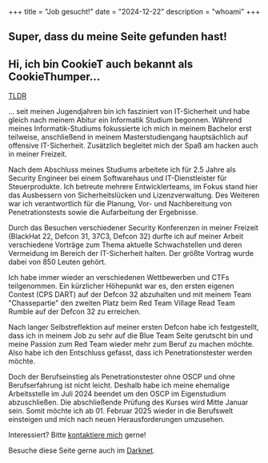 +++
title = "Job gesucht!"
date = "2024-12-22"
description = "whoami"
+++
## Super, dass du meine Seite gefunden hast!
## Hi, ich bin CookieT auch bekannt als CookieThumper...

[TLDR](/de/TLDR)

... seit meinen Jugendjahren bin ich fasziniert von IT-Sicherheit und habe gleich nach meinem Abitur ein Informatik Studium begonnen. Während meines Informatik-Studiums fokussierte ich mich in meinem Bachelor erst teilweise, anschließend in meinem Masterstudiengang hauptsächlich auf offensive IT-Sicherheit. Zusätzlich begleitet mich der Spaß am hacken auch in meiner Freizeit.

Nach dem Abschluss meines Studiums arbeitete ich für 2.5 Jahre als Security Engineer bei einem Softwarehaus und IT-Dienstleister für Steuerprodukte.
Ich betreute mehrere Entwicklerteams, im Fokus stand hier das Ausbessern von
Sicherheitslücken und Lizenzverwaltung.
Des Weiteren war ich verantwortlich für die Planung, Vor- und Nachbereitung von
Penetrationstests sowie die Aufarbeitung der Ergebnisse.

Durch das Besuchen verschiedener Security Konferenzen in meiner Freizeit (BlackHat 22, Defcon 31, 37C3, Defcon 32) durfte ich auf meiner Arbeit verschiedene Vorträge zum Thema aktuelle Schwachstellen und deren Vermeidung im Bereich der IT-Sicherheit halten. Der größte Vortrag wurde dabei von 850 Leuten gehört.

Ich habe immer wieder an verschiedenen Wettbewerben und CTFs teilgenommen. Ein kürzlicher Höhepunkt war es, den ersten eigenen Contest (CPS DART) auf der Defcon 32 abzuhalten und mit meinem Team "Chassepartie" den zweiten Platz beim Red Team Village Read Team Rumble auf der Defcon 32 zu erreichen.

Nach langer Selbstreflektion auf meiner ersten Defcon habe ich festgestellt, dass ich in meinem Job zu sehr auf die Blue Team Seite gerutscht bin und meine Passion zum Red Team wieder mehr zum Beruf zu machen möchte. Also habe ich den Entschluss gefasst, dass ich Penetrationstester werden möchte.

Doch der Berufseinstieg als Penetrationstester ohne OSCP und ohne Berufserfahrung ist nicht leicht. Deshalb habe ich meine ehemalige Arbeitsstelle im Juli 2024 beendet um den OSCP im Eigenstudium abzuschließen. Die abschließende Prüfung des Kurses wird Mitte Januar sein. Somit möchte ich ab 01. Februar 2025 wieder in die Berufswelt einsteigen und mich nach neuen Herausforderungen umzusehen.

Interessiert? Bitte [kontaktiere mich](/de/contact) gerne!

Besuche diese Seite gerne auch im [Darknet](http://cookietdohwq5inwylwdtqz3avwdqro56f5p7tbgbsmbxschezp57yqd.onion).